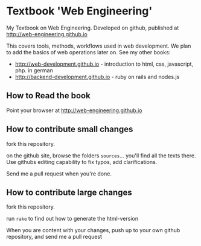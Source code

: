 # Textbook 'Web Engineering'

My Textbook on Web Engineering. Developed on github, published at
http://web-engineering.github.io

This covers tools, methods, workflows used in web development.
We plan to add the basics of web operations later on.
See my other books:

* http://web-development.github.io - introduction to html, css, javascript, php. in german
* http://backend-development.github.io - ruby on rails and nodes.js


## How to Read the book

Point your browser at http://web-engineering.github.io


## How to contribute small changes

fork this repository.

on the github site, browse the folders `sources`... you'll find
all the texts there.  Use githubs editing capability to fix
typos, add clarifications.

Send me a pull request when you're done.

## How to contribute large changes

fork this repository.

run `rake` to find out how to generate the html-version

When you are content with your changes, push up to your own github repository,
and send me a pull request

